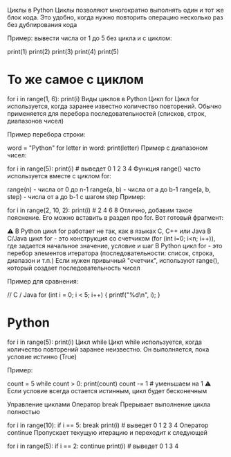 Циклы в Python
Циклы позволяют многократно выполнять один и тот же блок кода. Это удобно, когда нужно повторить операцию несколько раз без дублирования кода

Пример: вывести числа от 1 до 5 без цикла и с циклом:

print(1)
print(2)
print(3)
print(4)
print(5)

# То же самое с циклом
for i in range(1, 6):
    print(i)
Виды циклов в Python
Цикл for
Цикл for используется, когда заранее известно количество повторений. Обычно применяется для перебора последовательностей (списков, строк, диапазонов чисел)

Пример перебора строки:

word = "Python"
for letter in word:
    print(letter)
Пример с диапазоном чисел:

for i in range(5):
    print(i)  # выведет 0 1 2 3 4
Функция range() часто используется вместе с циклом for:

range(n) - числа от 0 до n-1
range(a, b) - числа от a до b-1
range(a, b, step) - числа от a до b-1 с шагом step
Пример:

for i in range(2, 10, 2):
    print(i)  # 2 4 6 8
Отлично, добавим такое пояснение. Его можно вставить в раздел про for. Вот готовый фрагмент:

⚠️ В Python цикл for работает не так, как в языках C, C++ или Java В C/Java цикл for - это конструкция со счетчиком (for (int i=0; i<n; i++)), где задается начальное значение, условие и шаг В Python цикл for - это перебор элементов итератора (последовательности: список, строка, диапазон и т.п.) Если нужен привычный "счетчик", используют range(), который создает последовательность чисел

Пример для сравнения:

// C / Java
for (int i = 0; i < 5; i++) {
    printf("%d\n", i);
}
# Python
for i in range(5):
    print(i)
Цикл while
Цикл while используется, когда количество повторений заранее неизвестно. Он выполняется, пока условие истинно (True)

Пример:

count = 5
while count > 0:
    print(count)
    count -= 1  # уменьшаем на 1
⚠️ Если условие всегда остается истинным, цикл будет бесконечным

Управление циклами
Оператор break
Прерывает выполнение цикла полностью

for i in range(10):
    if i == 5:
        break
    print(i)  # выведет 0 1 2 3 4
Оператор continue
Пропускает текущую итерацию и переходит к следующей

for i in range(5):
    if i == 2:
        continue
    print(i)  # выведет 0 1 3 4